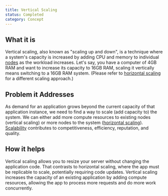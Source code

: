 ```yaml
---
title: Vertical Scaling
status: Completed
category: Concept
---
```


## What it is

Vertical scaling, also known as "scaling up and down", is a technique where a system's capacity is increased by adding CPU and memory to individual [nodes](https://github.com/cncf/glossary/blob/main/definitions/nodes.md) as the workload increases. Let's say, you have a computer of 4GB RAM and want to increase its capacity to 16GB RAM, scaling it vertically means switching to a 16GB RAM system. (Please refer to [horizontal scaling](https://github.com/cncf/glossary/blob/main/definitions/horizontal_scaling.md) for a different scaling approach.)

## Problem it Addresses

As demand for an application grows beyond the current capacity of that application instance, we need to find a way to scale (add capacity to) the system. We can either add more compute resources to existing nodes (vertical scaling) or more nodes to the system ([horizontal scaling](https://github.com/cncf/glossary/blob/main/definitions/horizontal_scaling.md)). [Scalability](https://github.com/cncf/glossary/blob/main/definitions/scalability.md) contributes to competitiveness, efficiency, reputation, and quality.

## How it helps

Vertical scaling allows you to resize your server without changing the application code. That contrasts to horizontal scaling, where the app must be replicable to scale, potentially requiring code updates. Vertical scaling increases the capacity of an existing application by adding compute resources, allowing the app to process more requests and do more work concurrently.
